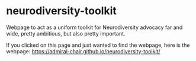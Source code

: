 # neurodiversity-toolkit
Webpage to act as a uniform toolkit for Neurodiversity advocacy far and wide, pretty ambitious, but also pretty important.

If you clicked on this page and just wanted to find the webpage, here is the webpage: https://admiral-chair.github.io/neurodiversity-toolkit/

